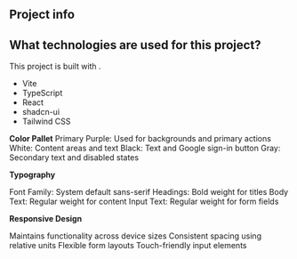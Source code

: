 ## Project info

## What technologies are used for this project?

This project is built with .

- Vite
- TypeScript
- React
- shadcn-ui
- Tailwind CSS


**Color Pallet**
Primary Purple: Used for backgrounds and primary actions
White: Content areas and text
Black: Text and Google sign-in button
Gray: Secondary text and disabled states

**Typography**

Font Family: System default sans-serif
Headings: Bold weight for titles
Body Text: Regular weight for content
Input Text: Regular weight for form fields

**Responsive Design**

Maintains functionality across device sizes
Consistent spacing using relative units
Flexible form layouts
Touch-friendly input elements

